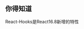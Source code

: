 ## 你得知道

<div class="div-warning-message animate__animated animate__zoomInDown">React-Hooks是React16.8新增的特性</div>
